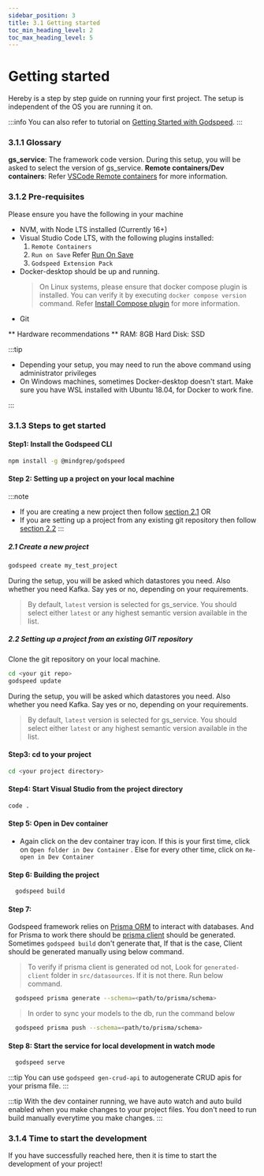 ```yaml
---
sidebar_position: 3
title: 3.1 Getting started
toc_min_heading_level: 2
toc_max_heading_level: 5
---
```


# Getting started
Hereby is a step by step guide on running your first project. The setup is independent of the OS you are running it on.

:::info
You can also refer to tutorial on [Getting Started with Godspeed](https://www.youtube.com/watch?v=eEfqTAPAVlY).
:::

### 3.1.1 Glossary
**gs_service**: The framework code version. During this setup, you will be asked to select the version of gs_service.
**Remote containers/Dev containers**: Refer [VSCode Remote containers](https://code.visualstudio.com/docs/remote/containers) for more information.

### 3.1.2 Pre-requisites

Please ensure you have the following in your machine
- NVM, with Node LTS installed (Currently 16+)
- Visual Studio Code LTS, with the following plugins installed:
  1. `Remote Containers`
  2. `Run on Save` Refer [Run On Save](https://marketplace.visualstudio.com/items?itemName=emeraldwalk.RunOnSave)
  3. `Godspeed Extension Pack`
- Docker-desktop should be up and running.
  > On Linux systems, please ensure that docker compose plugin is installed. You can verify it by executing `docker compose version` command. Refer [Install Compose plugin](https://docs.docker.com/compose/install/linux/) for more information.
- Git

** Hardware recommendations **
RAM: 8GB
Hard Disk: SSD

:::tip

- Depending your setup, you may need to run the above command using administrator privileges
- On Windows machines, sometimes Docker-desktop doesn't start. Make sure you have WSL installed with Ubuntu 18.04, for Docker to work fine.

:::

### 3.1.3 Steps to get started
#### Step1: Install the Godspeed CLI

```sh
npm install -g @mindgrep/godspeed
```

#### Step 2: Setting up a project on your local machine
:::note
- If you are creating a new project then follow [section 2.1](#21-create-a-new-project)
OR
- If you are setting up a project from any existing git repository then follow [section 2.2](#22-setting-up-a-project-from-an-existing-git-repository)
:::

##### 2.1 Create a new project
```sh
godspeed create my_test_project
```
During the setup, you will be asked which datastores you need. Also whether you need Kafka. Say yes or no, depending on your requirements.

> By default, `latest` version is selected for gs_service. You should select either `latest` or any highest semantic version available in the list.

##### 2.2 Setting up a project from an existing GIT repository
Clone the git repository on your local machine.
```sh
cd <your git repo>
godspeed update
```
During the setup, you will be asked which datastores you need. Also whether you need Kafka. Say yes or no, depending on your requirements.

> By default, `latest` version is selected for gs_service. You should select either `latest` or any highest semantic version available in the list.

#### Step3: cd to your project
```sh
cd <your project directory>

```

#### Step4: Start Visual Studio from the project directory
```sh
code .

```

#### Step 5: Open in Dev container
- Again click on the dev container tray icon. If this is your first time, click on `Open folder in Dev Container` . Else for every other time, click on `Re-open in Dev Container`

#### Step 6: Building the project
```sh
  godspeed build
```

#### Step 7:
Godspeed framework relies on [Prisma ORM](https://www.prisma.io/) to interact with databases. And for Prisma to work there should be [prisma client](https://www.prisma.io/docs/concepts/components/prisma-client) should be generated. Sometimes `godspeed build` don't generate that, If that is the case, Client should be generated manually using below command.

> To verify if prisma client is generated od not, Look for `generated-client` folder in `src/datasources`. If it is not there. Run below command.

```sh
  godspeed prisma generate --schema=<path/to/prisma/schema>
```

> In order to sync your models to the db, run the command below

```sh
  godspeed prisma push --schema=<path/to/prisma/schema>
```

#### Step 8: Start the service for local development in watch mode

```sh
  godspeed serve
```

:::tip
You can use `godspeed gen-crud-api` to autogenerate CRUD apis for your prisma file.
:::

:::tip
With the dev container running, we have auto watch and auto build enabled when you make changes to your project files. You don't need to run build manually everytime you make changes.
:::

### 3.1.4 Time to start the development
If you have successfully reached here, then it is time to start the development of your project!
